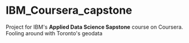 # IBM_Coursera_capstone
Project for IBM's **Applied Data Science Sapstone** course on Coursera.  
Fooling around with Toronto's geodata
